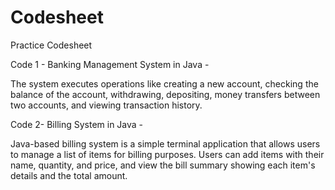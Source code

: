 # Codesheet
Practice Codesheet

Code 1 - Banking Management System in Java - 

The system executes operations like creating a new account, checking the balance of the account, withdrawing, depositing, money transfers between two accounts, and viewing transaction history.

Code 2- Billing System in Java -

Java-based billing system is a simple terminal application that allows users to manage a list of items for billing purposes. Users can add items with their name, quantity, and price, and view the bill summary showing each item's details and the total amount.

